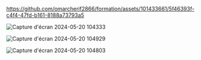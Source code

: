 



https://github.com/omarcherif2866/formation/assets/101433661/5f46393f-c4f4-47fd-b161-8188a73793a5





![Capture d'écran 2024-05-20 104333](https://github.com/omarcherif2866/formation/assets/101433661/c3f1b8d0-13ad-43cb-b86e-ea94fb463fa1)

![Capture d'écran 2024-05-20 104929](https://github.com/omarcherif2866/formation/assets/101433661/c35c0d57-224f-4501-af6c-4d21f9c070e6)

![Capture d'écran 2024-05-20 104803](https://github.com/omarcherif2866/formation/assets/101433661/0d120316-606d-4bc5-9e6a-cd98f30be35d)
